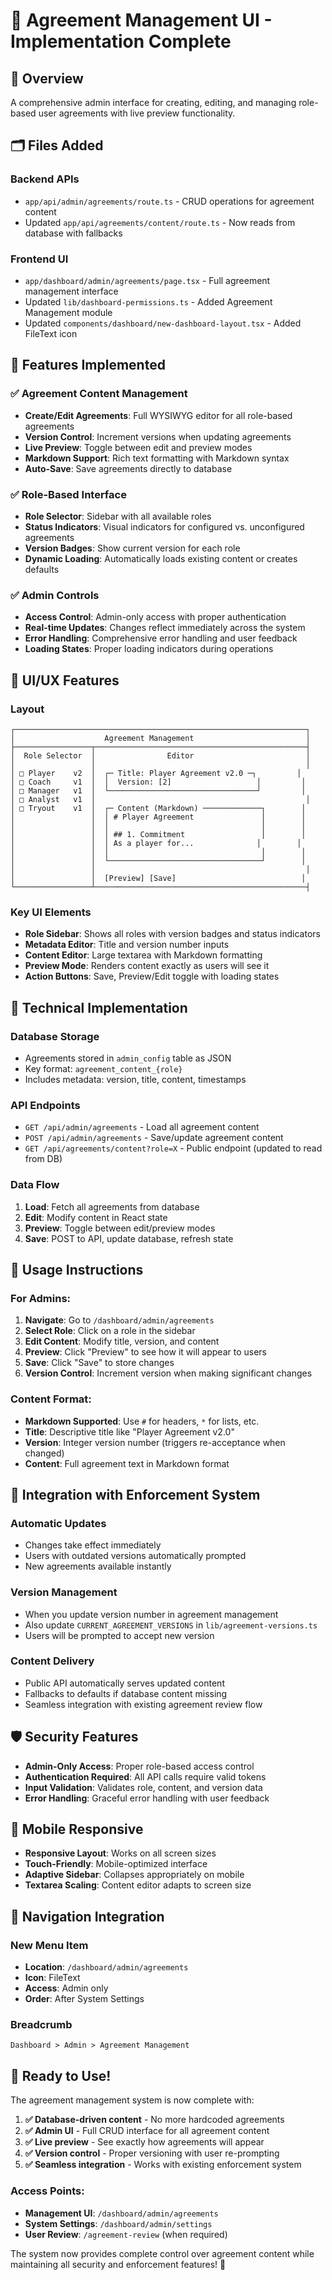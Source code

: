 # 📝 Agreement Management UI - Implementation Complete

## 🎯 Overview
A comprehensive admin interface for creating, editing, and managing role-based user agreements with live preview functionality.

## 🗂️ Files Added

### Backend APIs
- `app/api/admin/agreements/route.ts` - CRUD operations for agreement content
- Updated `app/api/agreements/content/route.ts` - Now reads from database with fallbacks

### Frontend UI
- `app/dashboard/admin/agreements/page.tsx` - Full agreement management interface
- Updated `lib/dashboard-permissions.ts` - Added Agreement Management module
- Updated `components/dashboard/new-dashboard-layout.tsx` - Added FileText icon

## 🚀 Features Implemented

### ✅ Agreement Content Management
- **Create/Edit Agreements**: Full WYSIWYG editor for all role-based agreements
- **Version Control**: Increment versions when updating agreements
- **Live Preview**: Toggle between edit and preview modes
- **Markdown Support**: Rich text formatting with Markdown syntax
- **Auto-Save**: Save agreements directly to database

### ✅ Role-Based Interface
- **Role Selector**: Sidebar with all available roles
- **Status Indicators**: Visual indicators for configured vs. unconfigured agreements
- **Version Badges**: Show current version for each role
- **Dynamic Loading**: Automatically loads existing content or creates defaults

### ✅ Admin Controls
- **Access Control**: Admin-only access with proper authentication
- **Real-time Updates**: Changes reflect immediately across the system
- **Error Handling**: Comprehensive error handling and user feedback
- **Loading States**: Proper loading indicators during operations

## 🎨 UI/UX Features

### Layout
```
┌─────────────────────────────────────────────────────────────────┐
│                    Agreement Management                         │
├─────────────────┬───────────────────────────────────────────────┤
│  Role Selector  │                Editor                         │
│                 │                                               │
│ □ Player    v2  │  ┌─ Title: Player Agreement v2.0 ─┐         │
│ □ Coach     v1  │  │  Version: [2]                   │         │
│ □ Manager   v1  │  └─────────────────────────────────┘         │
│ □ Analyst   v1  │                                               │
│ □ Tryout    v1  │  ┌─ Content (Markdown) ─────────────┐        │
│                 │  │ # Player Agreement               │        │
│                 │  │                                  │        │
│                 │  │ ## 1. Commitment                 │        │
│                 │  │ As a player for...              │        │
│                 │  │                                  │        │
│                 │  └──────────────────────────────────┘        │
│                 │                                               │
│                 │  [Preview] [Save]                            │
└─────────────────┴───────────────────────────────────────────────┤
```

### Key UI Elements
- **Role Sidebar**: Shows all roles with version badges and status indicators
- **Metadata Editor**: Title and version number inputs
- **Content Editor**: Large textarea with Markdown formatting
- **Preview Mode**: Renders content exactly as users will see it
- **Action Buttons**: Save, Preview/Edit toggle with loading states

## 🔧 Technical Implementation

### Database Storage
- Agreements stored in `admin_config` table as JSON
- Key format: `agreement_content_{role}`
- Includes metadata: version, title, content, timestamps

### API Endpoints
- `GET /api/admin/agreements` - Load all agreement content
- `POST /api/admin/agreements` - Save/update agreement content
- `GET /api/agreements/content?role=X` - Public endpoint (updated to read from DB)

### Data Flow
1. **Load**: Fetch all agreements from database
2. **Edit**: Modify content in React state
3. **Preview**: Toggle between edit/preview modes
4. **Save**: POST to API, update database, refresh state

## 🎯 Usage Instructions

### For Admins:
1. **Navigate**: Go to `/dashboard/admin/agreements`
2. **Select Role**: Click on a role in the sidebar
3. **Edit Content**: Modify title, version, and content
4. **Preview**: Click "Preview" to see how it will appear to users
5. **Save**: Click "Save" to store changes
6. **Version Control**: Increment version when making significant changes

### Content Format:
- **Markdown Supported**: Use `#` for headers, `*` for lists, etc.
- **Title**: Descriptive title like "Player Agreement v2.0"
- **Version**: Integer version number (triggers re-acceptance when changed)
- **Content**: Full agreement text in Markdown format

## 🔄 Integration with Enforcement System

### Automatic Updates
- Changes take effect immediately
- Users with outdated versions automatically prompted
- New agreements available instantly

### Version Management
- When you update version number in agreement management
- Also update `CURRENT_AGREEMENT_VERSIONS` in `lib/agreement-versions.ts`
- Users will be prompted to accept new version

### Content Delivery
- Public API automatically serves updated content
- Fallbacks to defaults if database content missing
- Seamless integration with existing agreement review flow

## 🛡️ Security Features

- **Admin-Only Access**: Proper role-based access control
- **Authentication Required**: All API calls require valid tokens
- **Input Validation**: Validates role, content, and version data
- **Error Handling**: Graceful error handling with user feedback

## 📱 Mobile Responsive

- **Responsive Layout**: Works on all screen sizes
- **Touch-Friendly**: Mobile-optimized interface
- **Adaptive Sidebar**: Collapses appropriately on mobile
- **Textarea Scaling**: Content editor adapts to screen size

## 🚀 Navigation Integration

### New Menu Item
- **Location**: `/dashboard/admin/agreements`
- **Icon**: FileText
- **Access**: Admin only
- **Order**: After System Settings

### Breadcrumb
```
Dashboard > Admin > Agreement Management
```

## 🎉 Ready to Use!

The agreement management system is now complete with:

1. **✅ Database-driven content** - No more hardcoded agreements
2. **✅ Admin UI** - Full CRUD interface for all agreement content
3. **✅ Live preview** - See exactly how agreements will appear
4. **✅ Version control** - Proper versioning with user re-prompting
5. **✅ Seamless integration** - Works with existing enforcement system

### Access Points:
- **Management UI**: `/dashboard/admin/agreements`
- **System Settings**: `/dashboard/admin/settings`
- **User Review**: `/agreement-review` (when required)

The system now provides complete control over agreement content while maintaining all security and enforcement features! 🚀
